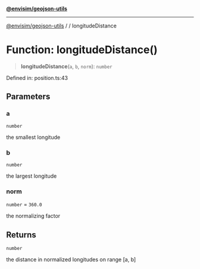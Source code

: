 [**@envisim/geojson-utils**](../../README.md)

---

[@envisim/geojson-utils]() / [](../../README.md) / longitudeDistance

# Function: longitudeDistance()

> **longitudeDistance**(`a`, `b`, `norm`): `number`

Defined in: position.ts:43

## Parameters

### a

`number`

the smallest longitude

### b

`number`

the largest longitude

### norm

`number` = `360.0`

the normalizing factor

## Returns

`number`

the distance in normalized longitudes on range [a, b]
